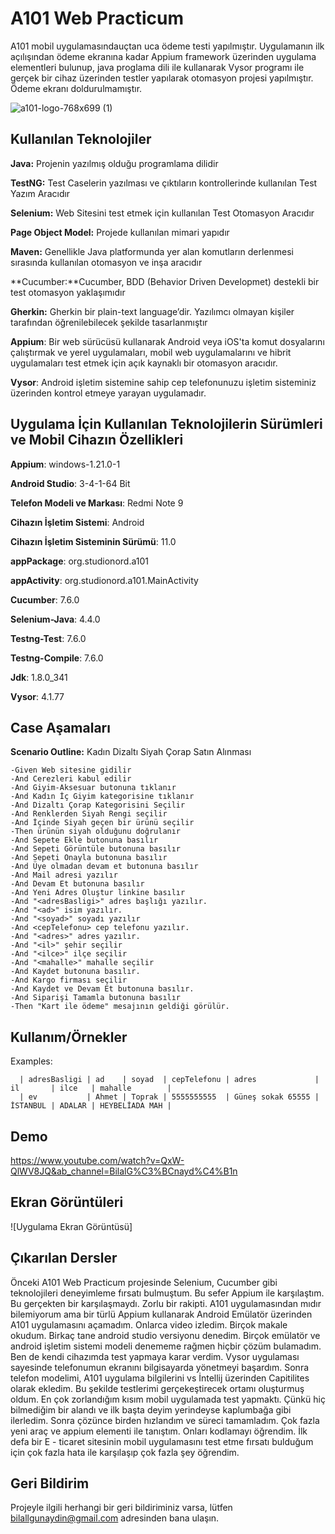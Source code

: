 
# A101 Web Practicum

A101 mobil uygulamasındauçtan uca ödeme testi yapılmıştır. Uygulamanın ilk açılışından ödeme ekranına kadar Appium framework üzerinden uygulama elementleri bulunup, java proglama dili ile kullanarak Vysor programı ile gerçek bir cihaz üzerinden testler yapılarak otomasyon projesi yapılmıştır. 
Ödeme ekranı doldurulmamıştır. 


![a101-logo-768x699 (1)](https://user-images.githubusercontent.com/21973124/193421439-965b6bb0-bd51-403b-a0dd-6450dd2b18c5.png)

    
## Kullanılan Teknolojiler


**Java:** Projenin yazılmış olduğu programlama dilidir

**TestNG:** Test Caselerin yazılması ve çıktıların kontrollerinde kullanılan Test Yazım Aracıdır

**Selenium:** Web Sitesini test etmek için kullanılan Test Otomasyon Aracıdır

**Page Object Model:** Projede kullanılan mimari yapıdır

**Maven:** Genellikle Java platformunda yer alan komutların derlenmesi sırasında kullanılan otomasyon ve inşa aracıdır

**Cucumber:**Cucumber, BDD (Behavior Driven Developmet) destekli bir test otomasyon yaklaşımıdır

**Gherkin:** Gherkin bir plain-text language’dir. Yazılımcı olmayan kişiler tarafından öğrenilebilecek şekilde tasarlanmıştır

**Appium**: Bir web sürücüsü kullanarak Android veya iOS'ta komut dosyalarını çalıştırmak ve yerel uygulamaları, mobil web uygulamalarını ve hibrit uygulamaları test etmek için açık kaynaklı bir otomasyon aracıdır.

**Vysor**: Android işletim sistemine sahip cep telefonunuzu işletim sisteminiz üzerinden kontrol etmeye yarayan uygulamadır. 
## Uygulama İçin Kullanılan Teknolojilerin Sürümleri ve Mobil Cihazın Özellikleri

**Appium**: windows-1.21.0-1

**Android Studio**: 3-4-1-64 Bit

**Telefon Modeli ve Markası**: Redmi Note 9

**Cihazın İşletim Sistemi**: Android

**Cihazın İşletim Sisteminin Sürümü**: 11.0

**appPackage**: org.studionord.a101

**appActivity**: org.studionord.a101.MainActivity

**Cucumber**: 7.6.0

**Selenium-Java**: 4.4.0

**Testng-Test**: 7.6.0

**Testng-Compile**: 7.6.0

**Jdk**: 1.8.0_341

**Vysor**: 4.1.77

## Case Aşamaları

**Scenario Outline:**  Kadın Dizaltı Siyah Çorap Satın Alınması
    
    -Given Web sitesine gidilir
    -And Cerezleri kabul edilir
    -And Giyim-Aksesuar butonuna tıklanır
    -And Kadın İç Giyim kategorisine tıklanır
    -And Dizaltı Çorap Kategorisini Seçilir
    -And Renklerden Siyah Rengi seçilir
    -And İçinde Siyah geçen bir ürünü seçilir
    -Then ürünün siyah olduğunu doğrulanır
    -And Sepete Ekle butonuna basılır
    -And Sepeti Görüntüle butonuna basılır
    -And Sepeti Onayla butonuna basılır
    -And Üye olmadan devam et butonuna basılır
    -And Mail adresi yazılır
    -And Devam Et butonuna basılır
    -And Yeni Adres Oluştur linkine basılır
    -And "<adresBasligi>" adres başlığı yazılır.
    -And "<ad>" isim yazılır.
    -And "<soyad>" soyadı yazılır
    -And <cepTelefonu> cep telefonu yazılır.
    -And "<adres>" adres yazılır.
    -And "<il>" şehir seçilir
    -And "<ilce>" ilçe seçilir
    -And "<mahalle>" mahalle seçilir
    -And Kaydet butonuna basılır.
    -And Kargo firması seçilir
    -And Kaydet ve Devam Et butonuna basılır.
    -And Siparişi Tamamla butonuna basılır
    -Then "Kart ile ödeme" mesajının geldiği görülür.

  
## Kullanım/Örnekler


 Examples:
      
      | adresBasligi | ad    | soyad  | cepTelefonu | adres             | il       | ilce   | mahalle        |
      | ev           | Ahmet | Toprak | 5555555555  | Güneş sokak 65555 | İSTANBUL | ADALAR | HEYBELİADA MAH |

  
## Demo

https://www.youtube.com/watch?v=QxW-QlWV8JQ&ab_channel=BilalG%C3%BCnayd%C4%B1n

  
## Ekran Görüntüleri

![Uygulama Ekran Görüntüsü]

  
## Çıkarılan Dersler

Önceki A101 Web Practicum projesinde Selenium, Cucumber gibi teknolojileri deneyimleme fırsatı bulmuştum. Bu sefer Appium ile karşılaştım. Bu gerçekten bir karşılaşmaydı. Zorlu bir rakipti. A101 uygulamasından mıdır bilemiyorum ama bir türlü Appium kullanarak Android Emülatör üzerinden A101 uygulamasını açamadım. Onlarca video izledim. Birçok makale okudum. Birkaç tane android studio versiyonu denedim. Birçok emülatör ve android işletim sistemi modeli denememe rağmen hiçbir çözüm bulamadım. Ben de kendi cihazımda test yapmaya karar verdim. Vysor uygulaması sayesinde telefonumun ekranını bilgisayarda yönetmeyi başardım. Sonra telefon modelimi, A101 uygulama bilgilerini vs İntellij üzerinden Capitilites olarak ekledim. Bu şekilde testlerimi gerçekeştirecek ortamı oluşturmuş oldum. 
En çok zorlandığım kısım mobil uygulamada test yapmaktı. Çünkü hiç bilmediğim bir alandı ve ilk başta deyim yerindeyse kaplumbağa gibi ilerledim. Sonra çözünce birden hızlandım ve süreci tamamladım. Çok fazla yeni araç ve appium elementi ile tanıştım. Onları kodlamayı öğrendim. İlk defa bir E - ticaret sitesinin mobil uygulamasını test etme fırsatı bulduğum için çok fazla hata ile karşılaşıp çok fazla şey öğrendim.



  
## Geri Bildirim

Projeyle ilgili herhangi bir geri bildiriminiz varsa, lütfen bilallgunaydin@gmail.com adresinden bana ulaşın.

  